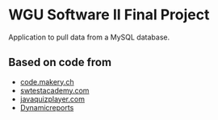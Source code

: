 # WGU Software II Final Project

Application to pull data from a MySQL database.

## Based on code from
* [code.makery.ch](http://code.makery.ch/library/javafx-8-tutorial/)
* [swtestacademy.com](http://www.swtestacademy.com/database-operations-javafx/)
* [javaquizplayer.com](http://www.javaquizplayer.com/examples/reminderapp-using-javafx8-example.html)
* [Dynamicreports](https://github.com/robcowell/dynamicreports/tree/master/dynamicreports-examples/src/main/java/net/sf/dynamicreports/examples)
